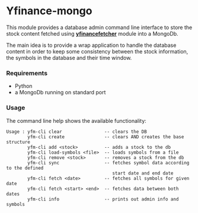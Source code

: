 Yfinance-mongo
==============

This module provides a database admin command line interface to store the stock content fetched using 
__[yfinancefetcher](http://www.github.com/figurebelow/yfinancefetcher)__ module into a MongoDb.

The main idea is to provide a wrap application to handle the database content in order to keep some consistency between the 
stock information, the symbols in the database and their time window.

### Requirements
* Python
* a MongoDb running on standard port

### Usage
The command line help shows the available functionality:
```
Usage : yfm-cli clear                -- clears the DB
        yfm-cli create               -- clears AND creates the base structure
        yfm-cli add <stock>          -- adds a stock to the db
        yfm-cli load-symbols <file>  -- loads symbols from a file
        yfm-cli remove <stock>       -- removes a stock from the db
        yfm-cli sync                 -- fetches symbol data according to the defined
                                        start date and end date
        yfm-cli fetch <date>         -- fetches all symbols for given date
        yfm-cli fetch <start> <end>  -- fetches data between both dates
        yfm-cli info                 -- prints out admin info and symbols
```
